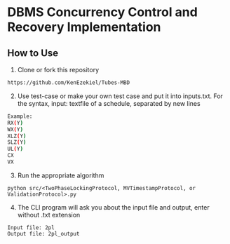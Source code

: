 # DBMS Concurrency Control and Recovery Implementation

## How to Use
1. Clone or fork this repository
```sh
https://github.com/KenEzekiel/Tubes-MBD
```
2. Use test-case or make your own test case and put it into inputs.txt. 
For the syntax, input: textfile of a schedule, separated by new lines
```sh
Example:
RX(Y)
WX(Y)
XLZ(Y)
SLZ(Y)
UL(Y)
CX
VX
```
3. Run the appropriate algorithm
```shell
python src/<TwoPhaseLockingProtocol, MVTimestampProtocol, or ValidationProtocol>.py
```
4. The CLI program will ask you about the input file and output, enter without .txt extension
```shell
Input file: 2pl
Output file: 2pl_output
```